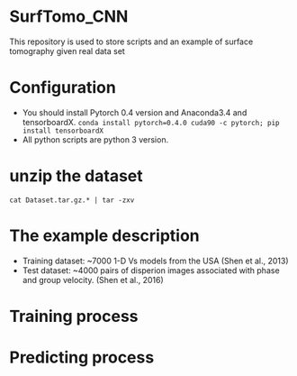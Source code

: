 # SurfTomo_CNN
This repository is used to store scripts and an example of surface tomography given real data set


# Configuration 
- You should install Pytorch 0.4 version and Anaconda3.4 and tensorboardX. 
`conda install pytorch=0.4.0 cuda90 -c pytorch; pip install tensorboardX` 
- All python scripts are python 3 version.
# unzip the dataset
`cat Dataset.tar.gz.* | tar -zxv `
# The example description
- Training dataset: ~7000 1-D Vs models from the USA (Shen et al., 2013)
- Test dataset:     ~4000 pairs of disperion images associated with phase and group velocity. (Shen et al., 2016)

# Training process

# Predicting process



